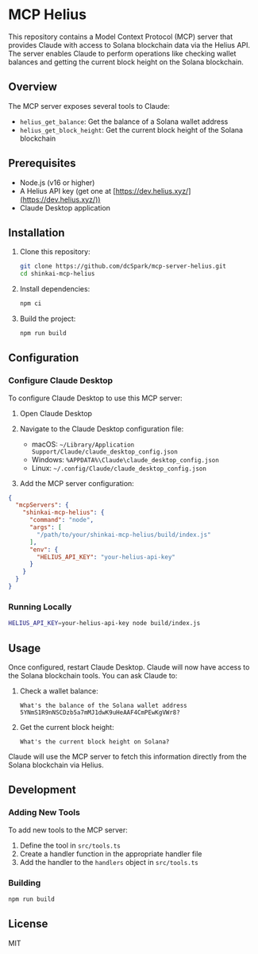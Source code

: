 # MCP Helius

This repository contains a Model Context Protocol (MCP) server that provides Claude with access to Solana blockchain data via the Helius API. The server enables Claude to perform operations like checking wallet balances and getting the current block height on the Solana blockchain.

## Overview

The MCP server exposes several tools to Claude:

- `helius_get_balance`: Get the balance of a Solana wallet address
- `helius_get_block_height`: Get the current block height of the Solana blockchain

## Prerequisites

- Node.js (v16 or higher)
- A Helius API key (get one at [https://dev.helius.xyz/](https://dev.helius.xyz/))
- Claude Desktop application

## Installation

1. Clone this repository:
   ```bash
   git clone https://github.com/dcSpark/mcp-server-helius.git
   cd shinkai-mcp-helius
   ```

2. Install dependencies:
   ```bash
   npm ci
   ```

3. Build the project:
   ```bash
   npm run build
   ```

## Configuration

### Configure Claude Desktop

To configure Claude Desktop to use this MCP server:

1. Open Claude Desktop
2. Navigate to the Claude Desktop configuration file:
   - macOS: `~/Library/Application Support/Claude/claude_desktop_config.json`
   - Windows: `%APPDATA%\Claude\claude_desktop_config.json`
   - Linux: `~/.config/Claude/claude_desktop_config.json`

3. Add the MCP server configuration:

```json
{
  "mcpServers": {
    "shinkai-mcp-helius": {
      "command": "node",
      "args": [
        "/path/to/your/shinkai-mcp-helius/build/index.js"
      ],
      "env": {
        "HELIUS_API_KEY": "your-helius-api-key"
      }
    }
  }
}
```

### Running Locally

```bash
HELIUS_API_KEY=your-helius-api-key node build/index.js
```

## Usage

Once configured, restart Claude Desktop. Claude will now have access to the Solana blockchain tools. You can ask Claude to:

1. Check a wallet balance:
   ```
   What's the balance of the Solana wallet address 5YNmS1R9nNSCDzb5a7mMJ1dwK9uHeAAF4CmPEwKgVWr8?
   ```

2. Get the current block height:
   ```
   What's the current block height on Solana?
   ```

Claude will use the MCP server to fetch this information directly from the Solana blockchain via Helius.

## Development

### Adding New Tools

To add new tools to the MCP server:

1. Define the tool in `src/tools.ts`
2. Create a handler function in the appropriate handler file
3. Add the handler to the `handlers` object in `src/tools.ts`

### Building

```bash
npm run build
```

## License

MIT
